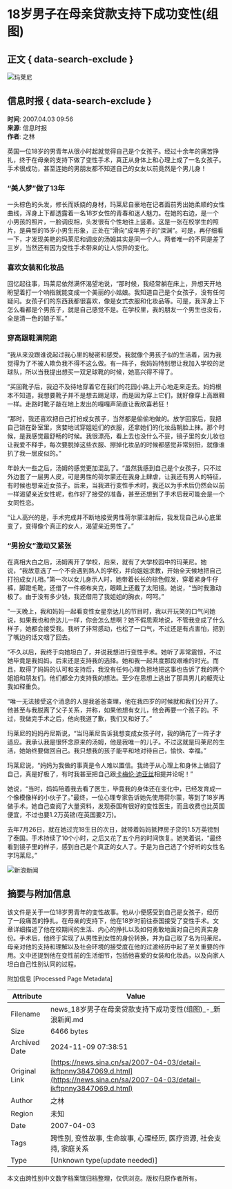 # 18岁男子在母亲贷款支持下成功变性(组图)

## 正文 { data-search-exclude }


![玛莱尼](https://n.sinaimg.cn/sinakd10200/360/w180h180/20210713/92fa-279702cc9926ad8ba1a4a797f83a8e29.jpg)

## 信息时报 { data-search-exclude }
**时间**: 2007.04.03 09:56  
**来源**: 信息时报  
**作者**: 之林  

英国一位18岁的男青年从很小时起就觉得自己是个女孩子。经过十余年的痛苦挣扎，终于在母亲的支持下做了变性手术，真正从身体上和心理上成了一名女孩子。手术很成功，甚至连她的男朋友都不知道自己的女友以前竟然是个男儿身！

### “美人梦”做了13年
一头棕色的头发，修长而妖娆的身材，玛莱尼自豪地在记者面前秀出她柔顺的女性曲线，浑身上下都透露着一名18岁女性的青春和迷人魅力。在她的右边，是一个小男孩的照片，一脸调皮相，头发很有个性地往上竖着。这是一张在校学生的照片，是典型的15岁小男生形象，正处在“滑向”成年男子的“深渊”。可是，再仔细看一下，才发现美艳的玛莱尼和调皮的汤姆其实是同一个人。两者唯一的不同是差了三岁，当然还有因为变性手术带来的让人惊异的变化。

### 喜欢女装和化妆品
回忆起往事，玛莱尼依然满怀渴望地说，“那时候，我经常躺在床上，异想天开地盼望着打一个响指就能变成一个美丽的小姑娘。我知道自己是个女孩子，没有任何疑问。女孩子们的东西我都很喜欢，像是女式衣服和化妆品等。可是，我浑身上下怎么看都是个男孩子，就是自己感觉不是。在学校里，我的朋友一个男生也没有，全是清一色的娘子军。”

### 穿高跟鞋满院跑
“我从来没跟谁说起过我心里的秘密和感受。我就像个男孩子似的生活着，因为我觉得为了不被人欺负我不得不这么做。有一阵子，我妈妈特别想让我加入学校的足球队，所以当我提出想买一双足球靴的时候，她高兴得不得了。

“买回靴子后，我迫不及待地穿着它在我们的花园小路上开心地走来走去。妈妈根本不知道，我想要靴子并不是想去踢足球，而是因为穿上它们，就好像穿上高跟鞋一样。走路时靴子敲在地上发出的嘎嘎声简直让我欣喜若狂！

“那时，我还喜欢把自己打扮成女孩子，当然都是偷偷地做的。放学回家后，我把自己锁在卧室里，贪婪地试穿姐姐们的衣服，还拿她们的化妆品朝脸上抹。那个时候，是我感觉最舒畅的时候。我很漂亮，看上去也没什么不妥，镜子里的女儿妆也让我爱不释手，每次要脱掉这些衣服、擦掉化妆品的时候都感觉非常别扭，就像谁扒了我一层皮似的。”

年龄大一些之后，汤姆的感觉更加混乱了。“虽然我感到自己是个女孩子，只不过外边套了一层男人皮，可是男性的荷尔蒙还在我身上肆虐，让我还有男人的特征，有时候也想亲近女孩子。后来，当我进行变性手术时，我还以为手术后仍然会以前一样渴望亲近女性呢，也作好了接受的准备，甚至还想到了手术后我可能会是一个女同性恋。

“让人高兴的是，手术完成并不断地接受男性荷尔蒙注射后，我发现自己从心底里变了，变得像个真正的女人，渴望亲近男性了。”

### “男扮女”激动又紧张
在真相大白之后，汤姆离开了学校，后来，就有了大学校园中的玛莱尼。她说，“我故意选了一个不会遇到熟人的学校，并向姐姐求教，开始全天候地把自己打扮成女儿相。”第一次以女儿身示人时，她带着长长的棕色假发，穿着紧身牛仔裤，脚蹬毛靴，还借了一件棉布夹克，眼睛上还戴了太阳镜。她说，“当时我激动极了。由于没有多少钱，我还借用了我姐姐的胸衣，呵呵。”

“一天晚上，我和妈妈一起看变性女星奈达儿的节目时，我以开玩笑的口气问她说，如果我也和奈达儿一样，你会怎么想啊？她不假思索地说，不管我变成了什么样子，她都会接受我。我听了非常感动，也松了一口气，不过还是有点害怕，把到了嘴边的话又咽了回去。

“不久以后，我终于向她坦白了，并说我想进行变性手术。她听了非常震惊，不过她毕竟是我妈妈，后来还是支持我的选择。她和我一起共度那段艰难的时光。而且，取得了妈妈的认可和支持后，我没有任何心理负担地把这事也告诉了我的两个姐姐和朋友们。他们都全力支持我的想法。至少在思想上逃出了那具男儿的躯壳让我如释重负。

“唯一无法接受这个消息的人是我爸爸查理，他在我四岁的时候就和我们分开了。他甚至与我脱离了父子关系，并称，如果他想有女儿，他会再要一个孩子的。不过，我做完手术之后，他向我道了歉，我们又和好了。”

玛莱尼的妈妈丹尼斯说，“当玛莱尼告诉我想变成女孩子时，我的确花了一阵子才适应。我承认我是很怀念原来的汤姆，他是我唯一的儿子。不过这就是玛莱尼的生活，她始终要做回自己。我只想我的孩子能平和地对待自己，愉快、幸福。”

玛莱尼说，“妈妈为我做的事真是令人难以置信。我终于从心理上和身体上做回了自己，真是好极了，有时我甚至把自己跟[卡梅伦·迪亚丝](https://news.sina.cn/news_zt/keyword.d.html?vt=4&k=%E5%8D%A1%E6%A2%85%E4%BC%A6)相提并论呢！”

她说，“当时，妈妈陪着我去看了医生，毕竟我的身体还在变化中，已经发育成一个像模像样的小伙子了。”最终，一位心理专家告诉她先使用荷尔蒙，等到了18岁再做手术。她自己查阅了大量资料，发现泰国有很好的变性医生，而且收费也比英国便宜，不过也要1.2万英镑(在英国要2万)。

去年7月26日，就在她过完18生日的次日，就带着妈妈抵押房子贷的1.5万英镑到了泰国。手术持续了10个小时，之后又花了五个月的时间恢复。她笑着说，“最终看到镜子里的样子，感到自己是个真正的女人了。于是为自己选了个好听的女性名字玛莱尼。”

![新浪新闻](https://n.sinaimg.cn/default/80905340/20200331/sinalogo.png)

## 摘要与附加信息

<!-- tcd_abstract -->
该文件是关于一位18岁男青年的变性故事。他从小便感受到自己是女孩子，经历了一段痛苦的挣扎。在母亲的支持下，他在18岁时前往泰国接受了变性手术。文章详细描述了他在校期间的生活、内心的挣扎以及如何勇敢地面对自己的真实身份。手术后，他终于实现了从男性到女性的身份转换，并为自己取了名为玛莱尼。母亲对他的支持和理解以及社会环境的接受度在他的过渡经历中起了至关重要的作用。文中还提到他在变性前的生活细节，包括他喜爱的女装和化妆品，以及向家人坦白自己性别认同的过程。
<!-- tcd_abstract_end -->

附加信息 [Processed Page Metadata]

| Attribute       | Value                                  |
|-----------------|----------------------------------------|
| Filename        | news_18岁男子在母亲贷款支持下成功变性(组图)_-_新浪新闻.md                             |
| Size            | 6466 bytes                           |
| Archived Date   | 2024-11-09 07:38:51                             |
| Original Link   | [https://news.sina.cn/sa/2007-04-03/detail-ikftpnny3847069.d.html](https://news.sina.cn/sa/2007-04-03/detail-ikftpnny3847069.d.html)                       |
| Author          | 之林                               |
| Region          | 未知                               |
| Date            | 2007-04-03                                 |
| Tags            | 跨性别, 变性故事, 生命故事, 心理经历, 医疗资源, 社会支持, 家庭关系                                 |
| Type            | [Unknown type(update needed)]                                 |
<!-- tcd_table_end -->

本文由跨性别中文数字档案馆归档整理，仅供浏览。版权归原作者所有。
